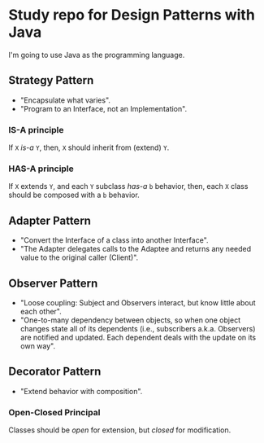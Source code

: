 # Study repo for Design Patterns with Java

I'm going to use Java as the programming language.

## Strategy Pattern

* "Encapsulate what varies".
* "Program to an Interface, not an Implementation".

### IS-A principle

If ```X``` *is-a* ```Y```, then, ```X``` should inherit from (extend) ```Y```.

### HAS-A principle

If ```X``` extends ```Y```, and each ```Y``` subclass *has-a* ```b``` behavior, then, each ```X``` class should be composed with a ```b``` behavior.

## Adapter Pattern

* "Convert the Interface of a class into another Interface".
* "The Adapter delegates calls to the Adaptee and returns any needed value to the original caller (Client)".

## Observer Pattern

* "Loose coupling: Subject and Observers interact, but know little about each other".
* "One-to-many dependency between objects, so when one object changes state all of its dependents (i.e., subscribers a.k.a. Observers) are notified and updated. Each dependent deals with the update on its own way".

## Decorator Pattern

* "Extend behavior with composition".

### Open-Closed Principal

Classes should be *open* for extension, but *closed* for modification.

